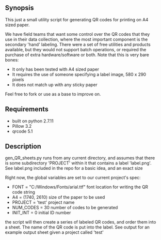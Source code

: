 ## Synopsis

This just a small utility script for generating QR codes for printing on A4 sized paper. 

We have field teams that want some control over the QR codes that they use in their data collection, where the most important 
component is the secondary 'hand' labeling. There were a set of free utilities and products available, but they would not 
support batch operations, or required the purchase of extra hardware/software or both. Note that this is very bare bones:

- It only has been tested with A4 sized paper
- It requires the use of someone specifying a label image, 580 x 290 pixels
- It does not match up with any sticky paper

Feel free to fork or use as a base to improve on. 

## Requirements

- built on python 2.7.11
- Pillow 3.2
- qrcode 5.1

## Description

gen_QR_sheets.py runs from any current directory, and assumes that there is some subdirectory 'PROJECT' within it that contains a label 'label.png'. See label.png included in the repo for a basic idea, and an exact size


Right now, the global variables are set to our current project's spec:
- FONT = "C:/Windows/Fonts/arial.ttf"                  font location for writing the QR code string
- A4 = (1740, 2610)                                    size of the paper to be used
- PROJECT = 'test'                                     project name
- NUM_CODES = 30                                       number of codes to be generated
- INIT_INT = 0                                         initial ID number


the script will then create a series of labeled QR codes, and order them into a sheet. The name of the QR code is put into the label. See output for an example output sheet given a project called 'test'

